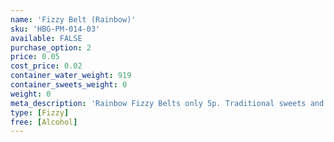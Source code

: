 ```yaml
---
name: 'Fizzy Belt (Rainbow)'
sku: 'HBG-PM-014-03'
available: FALSE
purchase_option: 2
price: 0.05
cost_price: 0.02
container_water_weight: 919
container_sweets_weight: 0
weight: 0
meta_description: 'Rainbow Fizzy Belts only 5p. Traditional sweets and more at Humbugs Confectionery Store. Specialists in satisfying your sweet tooth!'
type: [Fizzy]
free: [Alcohol]
---
```

